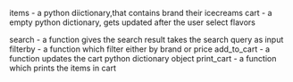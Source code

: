 items - a python diictionary,that contains brand their icecreams
cart - a empty python dictionary, gets updated after the user select flavors

search - a function gives the search result takes the search query as input
filterby - a function which filter either by brand or price
add_to_cart - a function updates the cart python dictionary object
print_cart - a function which prints the items in cart
